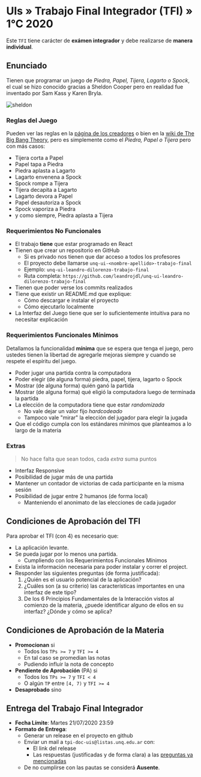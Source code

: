 # UIs » Trabajo Final Integrador (TFI) » 1°C 2020

Este `TFI` tiene carácter de **exámen integrador** y debe realizarse
de **manera individual**.

## Enunciado

Tienen que programar un juego de _Piedra, Papel, Tijera, Lagarto o Spock_,
el cual se hizo conocido gracias a Sheldon Cooper pero en realidad fue
inventado por Sam Kass y Karen Bryla.

![sheldon]

### Reglas del Juego

Pueden ver las reglas en la [página de los creadores][creators] o
bien en la [wiki de The Big Bang Theory][wiki], pero es simplemente
como el _Piedra, Papel o Tijera_ pero con más casos:

* Tijera corta a Papel
* Papel tapa a Piedra
* Piedra aplasta a Lagarto
* Lagarto envenena a Spock
* Spock rompe a Tijera
* Tijera decapita a Lagarto
* Lagarto devora a Papel
* Papel desautoriza a Spock
* Spock vaporiza a Piedra
* y como siempre, Piedra aplasta a Tijera

### Requerimientos No Funcionales

* El trabajo **tiene** que estar programado en React
* Tienen que crear un repositorio en GitHub
  - Si es privado nos tienen que dar acceso a todos los profesores
  - El proyecto debe llamarse `unq-ui-<nombre-apellido>-trabajo-final`
  - Ejemplo: `unq-ui-leandro-dilorenzo-trabajo-final`
  - Ruta completa: `https://github.com/leandrojdl/unq-ui-leandro-dilorenzo-trabajo-final`
* Tienen que poder verse los commits realizados
* Tiene que existir un README.md que explique:
  - Cómo descargar e instalar el proyecto
  - Cómo ejecutarlo localmente
* La Interfaz del Juego tiene que ser lo suficientemente
  intuitiva para no necesitar explicación

### Requerimientos Funcionales Mínimos

Detallamos la funcionalidad **mínima** que se espera
que tenga el juego, pero ustedes tienen la libertad
de agregarle mejoras siempre y cuando se respete el espíritu del juego.

* Poder jugar una partida contra la computadora
* Poder elegir (de alguna forma) piedra, papel, tijera, lagarto o Spock
* Mostrar (de alguna forma) quién ganó la partida
* Mostrar (de alguna forma) qué eligió la computadora luego de terminada la partida
* La elección de la computadora tiene que estar _randomizada_
  - No vale dejar un valor fijo _hardcodeado_
  - Tampoco vale "mirar" la elección del jugador para elegir la jugada
* Que el código cumpla con los estándares mínimos que planteamos
  a lo largo de la materia

### Extras

> No hace falta que sean todos, cada _extra_ suma puntos

* Interfaz Responsive
* Posibilidad de jugar más de una partida
* Mantener un contador de victorias de cada participante en la misma sesión
* Posibilidad de jugar entre 2 humanos (de forma local)
  - Manteniendo el anonimato de las elecciones de cada jugador

## Condiciones de Aprobación del TFI

Para aprobar el TFI (con 4) es necesario que:

* La aplicación levante.
* Se pueda jugar por lo menos una partida.
  - Cumpliendo con los Requerimientos Funcionales Mínimos
* Exista la información necesaria para poder instalar y correr el project.
* Responder las siguientes preguntas (de forma justificada):
  1. ¿Quién es el usuario potencial de la aplicación?
  2. ¿Cuáles son (a su criterio) las características importantes en
      una interfaz de este tipo?
  3. De los 6 Principios Fundamentales de la Interacción vistos
     al comienzo de la materia, ¿puede identificar alguno de ellos
     en su interfaz? ¿Dónde y cómo se aplica?

## Condiciones de Aprobación de la Materia

* **Promocionan** si
  - Todos los `TPs >= 7` y `TFI >= 4`
  - En tal caso se promedian las notas
  - Pudiendo influir la nota de concepto
* **Pendiente de Aprobación** (PA) si
  - Todos los `TPs >= 7` y `TFI < 4`
  - O algún `TP` entre `[4, 7)` y `TFI >= 4`
* **Desaprobado** sino

## Entrega del Trabajo Final Integrador

* **Fecha Límite**: Martes 21/07/2020 23:59
* **Formato de Entrega**:
  - Generar un release en el proyecto en github
  - Enviar un mail a `tpi-doc-uis@listas.unq.edu.ar` con:
    + El link del release
    + Las respuestas (justificadas y de forma clara) a las [preguntas
      ya mencionadas](TP-Integrador.md#condiciones-de-aprobaci%C3%B3n-del-tfi)
  - De no cumplirse con las pautas se considerá **Ausente**.

[sheldon]: https://upload.wikimedia.org/wikipedia/commons/thumb/a/ad/Pierre_ciseaux_feuille_l%C3%A9zard_spock_aligned.svg/240px-Pierre_ciseaux_feuille_l%C3%A9zard_spock_aligned.svg.png
[wiki]: https://bigbangtheory.fandom.com/wiki/Rock,_Paper,_Scissors,_Lizard,_Spock
[creators]: (http://www.samkass.com/theories/RPSSL.html)